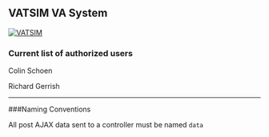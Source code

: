 ## VATSIM VA System

[![VATSIM](http://www.vatsim.net/uploads/tf/vlw_1_011.jpg)](http://rgdev.zapto.org)

### Current list of authorized users

Colin Schoen

Richard Gerrish


*** 
###Naming Conventions

All post AJAX data sent to a controller must be named `data`
